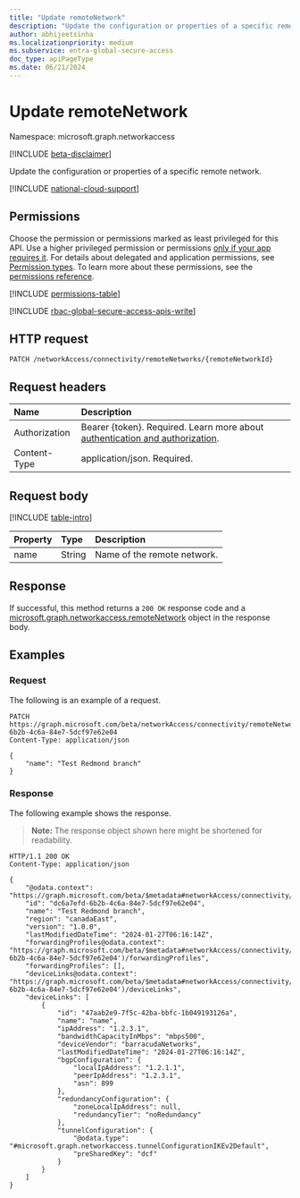 ```yaml
---
title: "Update remoteNetwork"
description: "Update the configuration or properties of a specific remote etwork."
author: abhijeetsinha
ms.localizationpriority: medium
ms.subservice: entra-global-secure-access
doc_type: apiPageType
ms.date: 06/21/2024
---
```


# Update remoteNetwork
Namespace: microsoft.graph.networkaccess

[!INCLUDE [beta-disclaimer](../../includes/beta-disclaimer.md)]

Update the configuration or properties of a specific remote network.

[!INCLUDE [national-cloud-support](../../includes/global-only.md)]

## Permissions
Choose the permission or permissions marked as least privileged for this API. Use a higher privileged permission or permissions [only if your app requires it](/graph/permissions-overview#best-practices-for-using-microsoft-graph-permissions). For details about delegated and application permissions, see [Permission types](/graph/permissions-overview#permission-types). To learn more about these permissions, see the [permissions reference](/graph/permissions-reference).

<!-- {
  "blockType": "permissions",
  "name": "networkaccess-remotenetwork-update-permissions"
}
-->
[!INCLUDE [permissions-table](../includes/permissions/networkaccess-remotenetwork-update-permissions.md)]

[!INCLUDE [rbac-global-secure-access-apis-write](../includes/rbac-for-apis/rbac-global-secure-access-apis-write.md)]

## HTTP request

<!-- {
  "blockType": "ignored"
}
-->
```http
PATCH /networkAccess/connectivity/remoteNetworks/{remoteNetworkId}
```

## Request headers
|Name|Description|
|:---|:---|
|Authorization|Bearer {token}. Required. Learn more about [authentication and authorization](/graph/auth/auth-concepts).|
|Content-Type|application/json. Required.|

## Request body
[!INCLUDE [table-intro](../../includes/update-property-table-intro.md)]


|Property|Type|Description|
|:---|:---|:---|
|name|String|Name of the remote network.|

## Response

If successful, this method returns a `200 OK` response code and a [microsoft.graph.networkaccess.remoteNetwork](../resources/networkaccess-remotenetwork.md) object in the response body.

## Examples

### Request

The following is an example of a request.

```http
PATCH https://graph.microsoft.com/beta/networkAccess/connectivity/remoteNetworks/dc6a7efd-6b2b-4c6a-84e7-5dcf97e62e04
Content-Type: application/json

{
    "name": "Test Redmond branch"
}
```


### Response
The following example shows the response.
>**Note:** The response object shown here might be shortened for readability.
<!-- {
  "blockType": "response",
  "truncated": true,
  "@odata.type": "microsoft.graph.networkaccess.remoteNetwork"
}
-->
```http
HTTP/1.1 200 OK
Content-Type: application/json

{
    "@odata.context": "https://graph.microsoft.com/beta/$metadata#networkAccess/connectivity/remoteNetworks/$entity",
    "id": "dc6a7efd-6b2b-4c6a-84e7-5dcf97e62e04",
    "name": "Test Redmond branch",
    "region": "canadaEast",
    "version": "1.0.0",
    "lastModifiedDateTime": "2024-01-27T06:16:14Z",
    "forwardingProfiles@odata.context": "https://graph.microsoft.com/beta/$metadata#networkAccess/connectivity/remoteNetworks('dc6a7efd-6b2b-4c6a-84e7-5dcf97e62e04')/forwardingProfiles",
    "forwardingProfiles": [],
    "deviceLinks@odata.context": "https://graph.microsoft.com/beta/$metadata#networkAccess/connectivity/remoteNetworks('dc6a7efd-6b2b-4c6a-84e7-5dcf97e62e04')/deviceLinks",
    "deviceLinks": [
        {
            "id": "47aab2e9-7f5c-42ba-bbfc-1b049193126a",
            "name": "name",
            "ipAddress": "1.2.3.1",
            "bandwidthCapacityInMbps": "mbps500",
            "deviceVendor": "barracudaNetworks",
            "lastModifiedDateTime": "2024-01-27T06:16:14Z",
            "bgpConfiguration": {
                "localIpAddress": "1.2.1.1",
                "peerIpAddress": "1.2.3.1",
                "asn": 899
            },
            "redundancyConfiguration": {
                "zoneLocalIpAddress": null,
                "redundancyTier": "noRedundancy"
            },
            "tunnelConfiguration": {
                "@odata.type": "#microsoft.graph.networkaccess.tunnelConfigurationIKEv2Default",
                "preSharedKey": "dcf"
            }
        }
    ]
}
```


